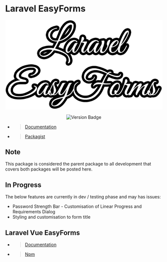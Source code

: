 # Laravel EasyForms
<div style="text-align:center">

![Laravel EasyForms Logo](/src/Docs/assets/Laravel%20EasyForms%20Logo.png)

![Version Badge](https://img.shields.io/badge/version-0.2.4%40beta-blue)

</div>

* > [Documentation](https://plustimeit.github.io/Laravel-EasyForms/)
* > [Packagist](https://packagist.org/packages/plustime-it/laravel-easyforms)

## Note

This package is considered the parent package to all development that covers both packages will be posted here.

## In Progress

The below features are currently in dev / testing phase and may has issues:

* Password Strength Bar - Customisation of Linear Progress and Requirements Dialog
* Styling and customisation to form title

## Laravel Vue EasyForms

* > [Documentation](https://plustimeit.github.io/Laravel-Vue-EasyForms/#/)
* > [Npm](https://www.npmjs.com/package/laravel-vue-easyforms)

